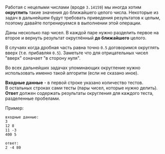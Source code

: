 Работая с нецелыми числами (вроде `3.14159`) мы иногда хотим **округлить** такие значения до ближайшего целого числа.
Некоторые из задач в дальнейшем будут требовать приведения результатов к целым, поэтому давайте потренируемся в
выполнении этой операции.

Даны несколько пар чисел. В каждой паре нужно разделить первое на второе и вернуть результат
округлённый **до ближайшего** целого.

В случаях когда дробная часть равна точно `0.5` договоримся округлять вверх (т.е. прибавляя `0.5`).
Заметьте что для отрицательных чисел "вверх" означает "в сторону нуля".

Во всех дальнейших задачах упоминающих округление нужно использовать именно такой алгоритм (если не сказано иное).

**Входные данные** - в первой строке указано количество тестов.  
В остальных строках сами тесты (пары чисел, которые нужно делить).  
**Ответ** должен содержать результаты округления для каждого теста, разделенные пробелами.

Пример:

    входные данные:
    3
    12 8
    11 -3
    400 5
    
    ответ:
    2 -4 80
